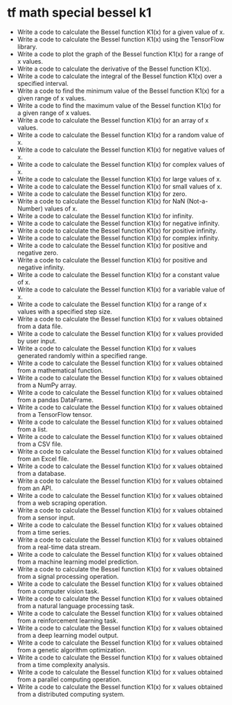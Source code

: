 # tf math special bessel k1

- Write a code to calculate the Bessel function K1(x) for a given value of x.
- Write a code to calculate the Bessel function K1(x) using the TensorFlow library.
- Write a code to plot the graph of the Bessel function K1(x) for a range of x values.
- Write a code to calculate the derivative of the Bessel function K1(x).
- Write a code to calculate the integral of the Bessel function K1(x) over a specified interval.
- Write a code to find the minimum value of the Bessel function K1(x) for a given range of x values.
- Write a code to find the maximum value of the Bessel function K1(x) for a given range of x values.
- Write a code to calculate the Bessel function K1(x) for an array of x values.
- Write a code to calculate the Bessel function K1(x) for a random value of x.
- Write a code to calculate the Bessel function K1(x) for negative values of x.
- Write a code to calculate the Bessel function K1(x) for complex values of x.
- Write a code to calculate the Bessel function K1(x) for large values of x.
- Write a code to calculate the Bessel function K1(x) for small values of x.
- Write a code to calculate the Bessel function K1(x) for zero.
- Write a code to calculate the Bessel function K1(x) for NaN (Not-a-Number) values of x.
- Write a code to calculate the Bessel function K1(x) for infinity.
- Write a code to calculate the Bessel function K1(x) for negative infinity.
- Write a code to calculate the Bessel function K1(x) for positive infinity.
- Write a code to calculate the Bessel function K1(x) for complex infinity.
- Write a code to calculate the Bessel function K1(x) for positive and negative zero.
- Write a code to calculate the Bessel function K1(x) for positive and negative infinity.
- Write a code to calculate the Bessel function K1(x) for a constant value of x.
- Write a code to calculate the Bessel function K1(x) for a variable value of x.
- Write a code to calculate the Bessel function K1(x) for a range of x values with a specified step size.
- Write a code to calculate the Bessel function K1(x) for x values obtained from a data file.
- Write a code to calculate the Bessel function K1(x) for x values provided by user input.
- Write a code to calculate the Bessel function K1(x) for x values generated randomly within a specified range.
- Write a code to calculate the Bessel function K1(x) for x values obtained from a mathematical function.
- Write a code to calculate the Bessel function K1(x) for x values obtained from a NumPy array.
- Write a code to calculate the Bessel function K1(x) for x values obtained from a pandas DataFrame.
- Write a code to calculate the Bessel function K1(x) for x values obtained from a TensorFlow tensor.
- Write a code to calculate the Bessel function K1(x) for x values obtained from a list.
- Write a code to calculate the Bessel function K1(x) for x values obtained from a CSV file.
- Write a code to calculate the Bessel function K1(x) for x values obtained from an Excel file.
- Write a code to calculate the Bessel function K1(x) for x values obtained from a database.
- Write a code to calculate the Bessel function K1(x) for x values obtained from an API.
- Write a code to calculate the Bessel function K1(x) for x values obtained from a web scraping operation.
- Write a code to calculate the Bessel function K1(x) for x values obtained from a sensor input.
- Write a code to calculate the Bessel function K1(x) for x values obtained from a time series.
- Write a code to calculate the Bessel function K1(x) for x values obtained from a real-time data stream.
- Write a code to calculate the Bessel function K1(x) for x values obtained from a machine learning model prediction.
- Write a code to calculate the Bessel function K1(x) for x values obtained from a signal processing operation.
- Write a code to calculate the Bessel function K1(x) for x values obtained from a computer vision task.
- Write a code to calculate the Bessel function K1(x) for x values obtained from a natural language processing task.
- Write a code to calculate the Bessel function K1(x) for x values obtained from a reinforcement learning task.
- Write a code to calculate the Bessel function K1(x) for x values obtained from a deep learning model output.
- Write a code to calculate the Bessel function K1(x) for x values obtained from a genetic algorithm optimization.
- Write a code to calculate the Bessel function K1(x) for x values obtained from a time complexity analysis.
- Write a code to calculate the Bessel function K1(x) for x values obtained from a parallel computing operation.
- Write a code to calculate the Bessel function K1(x) for x values obtained from a distributed computing system.